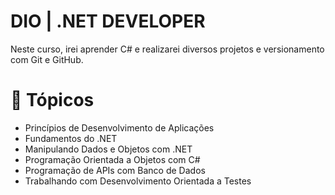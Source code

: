 # DIO | .NET DEVELOPER 

Neste curso, irei aprender C# e realizarei diversos projetos e versionamento com Git e GitHub.

# 🔴 Tópicos

- Princípios de Desenvolvimento de Aplicações
- Fundamentos do .NET
- Manipulando Dados e Objetos com .NET
- Programação Orientada a Objetos com C#
- Programação de APIs com Banco de Dados
- Trabalhando com Desenvolvimento Orientada a Testes
